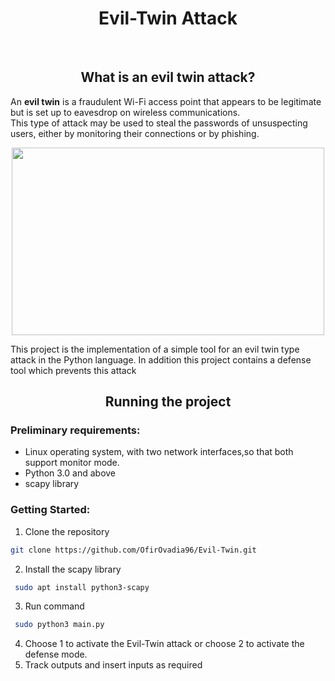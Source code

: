 <h1 align="center"> Evil-Twin Attack </h1>

</br>

<h2 align="center"> What is an evil twin attack? </h2>

An <b>evil twin</b> is a fraudulent Wi-Fi access point that appears to be legitimate but is set up to eavesdrop on wireless communications.                   
This type of attack may be used to steal the passwords of unsuspecting users, either by monitoring their connections or by phishing.


<p align='center'><a href="#"><img src="https://imgur.com/i1LK4OC.png"  width="500" height="300" /></a></p>

This project is the implementation of a simple tool for an evil twin type attack in the Python language.
In addition this project contains a defense tool which prevents this attack


<h2 align = "center">Running the project</h2>

<h3>Preliminary requirements:</h3>

* Linux operating system, with two network interfaces,so that both support monitor mode.
* Python 3.0 and above
* scapy library

<h3>Getting Started:</h3>

 1. Clone the repository
   ```sh
   git clone https://github.com/OfirOvadia96/Evil-Twin.git
   ```
   
 2. Install the scapy library
   ```sh
    sudo apt install python3-scapy 
   ```
 3. Run command
   ```sh
    sudo python3 main.py
   ```
 4. Choose 1 to activate the Evil-Twin attack or choose 2 to activate the defense mode.
 5. Track outputs and insert inputs as required
 
  
  
  
  
  
